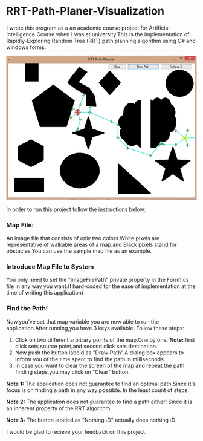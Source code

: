 # RRT-Path-Planer-Visualization

I wrote this program as a an academic course project for Artificial Intelligence Course when I was at university.This is the 
implementation of Rapidly-Exploring Random Tree (RRT) path planning algorithm using C# and windows forms.

![Screen shot](https://github.com/k-timy/RRT-Path-Planer-Visualization/blob/master/screenShot.jpg)

In order to run this project follow the instructions below:

### Map File:
  An image file that consists of only two colors.White pixels are representative of walkable areas of a map.and Black pixels stand for obstacles.You can use the sample map file as an example.

### Introduce Map File to System
  You only need to set the "imageFilePath" private property in the Form1.cs file in any way you want.(I hard-coded for the ease
of implementation at the time of writing this application)

### Find the Path!
  Now,you've set that map variable you are now able to run the application.After running,you have 3 keys available.
Follow these steps:

1. Click on two different arbitrary points of the map.One by one.
**Note:** first click sets source point,and second click sets destination.
2. Now push the button labeld as "Draw Path".A dialog box appears to inform you of the time spent to find the path in milliseconds.
3. In case you want to clear the screen of the map and repeat the path finding steps,you may click on "Clear" button.

**Note 1:** The application does not guarantee to find an optimal path.Since it's focus is on finding a path in any way possible.
In the least count of steps.

**Note 2:** The application does not guarantee to find a path either! Since it is an inherent property of the RRT algorithm.

**Note 3:** The button labeled as "Nothing :D" actually does nothing :D

I would be glad to recieve your feedback on this project.

